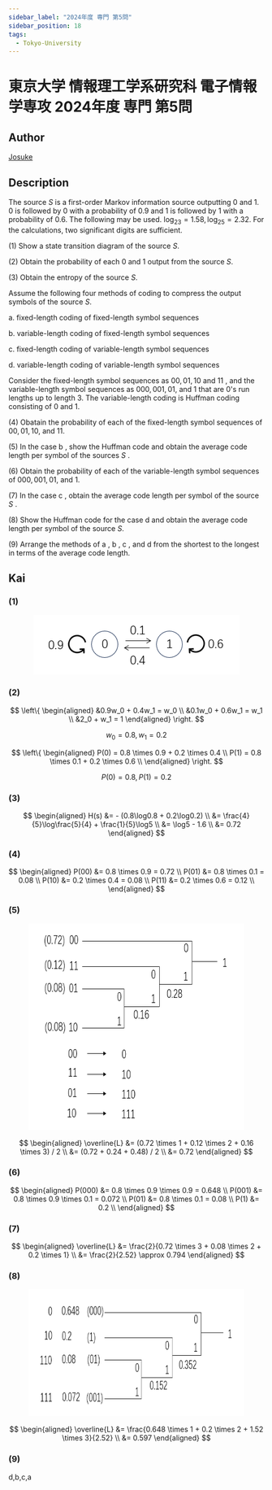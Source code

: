 ```yaml
---
sidebar_label: "2024年度 専門 第5問"
sidebar_position: 18
tags:
  - Tokyo-University
---
```

# 東京大学 情報理工学系研究科 電子情報学専攻 2024年度 専門 第5問 


## **Author**
[Josuke](https://www.xiaohongshu.com/user/profile/6136a1b40000000002025c4f?xhsshare=QQ&appuid=5de61ebb0000000001004b64&apptime=1718276766)

## **Description**
The source $S$ is a first-order Markov information source outputting $0$ and $1$. $0$ is followed by $0$ with a probability of $0.9$ and $1$ is followed by $1$ with a probability of $0.6$. The following may be used. $\log_23 = 1.58 , \log_25 = 2.32$. For the calculations, two significant digits are sufficient.

(1) Show a state transition diagram of the source $S$.

(2) Obtain the probability of each $0$ and $1$ output from the source $S$.

(3) Obtain the entropy of the source $S$.

Assume the following four methods of coding to compress the output symbols of the source $S$.

a. fixed-length coding of fixed-length symbol sequences

b. variable-length coding of fixed-length symbol sequences

c. fixed-length coding of variable-length symbol sequences

d. variable-length coding of variable-length symbol sequences

Consider the fixed-length symbol sequences as $00 , 01 , 10$ and $11$ , and the variable-length symbol sequences as $000 , 001 , 01 ,$ and $1$ that are $0$'s run lengths up to length $3$. The variable-length coding is Huffman coding consisting of $0$ and $1$.

(4) Obatain the probability of each of the fixed-length symbol sequences of $00 , 01 , 10 ,$ and $11$.

(5) In the case b , show the Huffman code and obtain the average code length per symbol of the sources $S$ .

(6) Obtain the probability of each of the variable-length symbol sequences of $000 , 001 ,01 ,$ and $1$.

(7) In the case c , obtain the average code length per symbol of the source $S$ .

(8) Show the Huffman code for the case d and obtain the average code length per symbol of the source $S$.

(9) Arrange the methods of a , b , c , and d from the shortest to the longest in terms of the average code length. 
 
## **Kai**
### (1)
<figure style="text-align:center;">
  <img src="https://raw.githubusercontent.com/Myyura/the_kai_project_assets/main/kakomonn/tokyo_university/IST/denshi_2024_5_p1.png" width="406" height="117" alt=""/>
</figure>

### (2)

$$
\left\{
\begin{aligned}
&0.9w_0 + 0.4w_1 = w_0 \\
&0.1w_0 + 0.6w_1 = w_1 \\
&2_0 + w_1 = 1
\end{aligned}
\right.
$$

$$
w_0 = 0.8 , w_1 = 0.2
$$

$$
\left\{
\begin{aligned}
P(0) = 0.8 \times 0.9 + 0.2 \times 0.4 \\
P(1) = 0.8 \times 0.1 + 0.2 \times 0.6 \\
\end{aligned}
\right.
$$

$$
P(0) = 0.8 , P(1) = 0.2
$$

### (3)

$$
\begin{aligned}
H(s) &= - (0.8\log0.8 + 0.2\log0.2) \\
&= \frac{4}{5}\log\frac{5}{4} + \frac{1}{5}\log5 \\
&= \log5 - 1.6 \\
&= 0.72 
\end{aligned}
$$

### (4)

$$
\begin{aligned}
P(00) &= 0.8 \times 0.9 = 0.72 \\
P(01) &= 0.8 \times 0.1 = 0.08 \\
P(10) &= 0.2 \times 0.4 = 0.08 \\
P(11) &= 0.2 \times 0.6 = 0.12 \\
\end{aligned}
$$

### (5)
<figure style="text-align:center;">
  <img src="https://raw.githubusercontent.com/Myyura/the_kai_project_assets/main/kakomonn/tokyo_university/IST/denshi_2024_5_p2.png" width="599" height="406" alt=""/>
</figure>

$$
\begin{aligned}
\overline{L} &= (0.72 \times 1 + 0.12 \times 2 + 0.16 \times 3) / 2 \\
&= (0.72 + 0.24 + 0.48) / 2 \\
&= 0.72
\end{aligned}
$$

### (6)

$$
\begin{aligned}
P(000) &= 0.8 \times 0.9 \times 0.9 = 0.648 \\
P(001) &= 0.8 \times 0.9 \times 0.1 = 0.072 \\
P(01) &= 0.8 \times 0.1 = 0.08 \\
P(1) &= 0.2 \\
\end{aligned}
$$

### (7)

$$
\begin{aligned}
\overline{L} &= \frac{2}{0.72 \times 3 + 0.08 \times 2 + 0.2 \times 1} \\
&= \frac{2}{2.52} \approx 0.794
\end{aligned}
$$

### (8)
<figure style="text-align:center;">
  <img src="https://raw.githubusercontent.com/Myyura/the_kai_project_assets/main/kakomonn/tokyo_university/IST/denshi_2024_5_p3.png" width="680" height="250" alt=""/>
</figure>

$$
\begin{aligned}
\overline{L} &= \frac{0.648 \times 1 + 0.2 \times 2 + 1.52 \times 3}{2.52} \\
&= 0.597
\end{aligned}
$$

### (9)
d,b,c,a